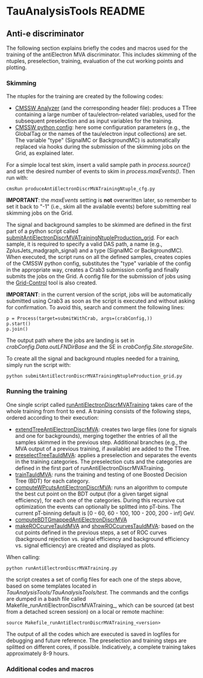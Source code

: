 # TauAnalysisTools README

## Anti-e discriminator
The following section explains briefly the codes and macros used for the training of the antiElectron MVA discriminator. This includes skimming of the ntuples, preselection, training, evaluation of the cut working points and plotting.

### Skimming
The ntuples for the training are created by the following codes:
- [CMSSW Analyzer](https://github.com/cms-tau-pog/TauAnalysisTools/blob/master/TauAnalysisTools/plugins/AntiElectronDiscrMVATrainingNtupleProducer.cc) (and the corresponding header file): produces a TTree containing a large number of tau/electron-related variables, used for the subsequent preselection and as input variables for the training.
- [CMSSW python config](https://github.com/cms-tau-pog/TauAnalysisTools/blob/master/TauAnalysisTools/test/produceAntiElectronDiscrMVATrainingNtuple_cfg.py): here some configuration parameters (e.g., the GlobalTag or the names of the tau/electron input collections) are set. The variable "type" (SignalMC or BackgroundMC) is automatically replaced via hooks during the submission of the skimming jobs on the Grid, as explained later.

For a simple local test skim, insert a valid sample path in *process.source()* and set the desired number of events to skim in *process.maxEvents()*. Then run with:

	cmsRun produceAntiElectronDiscrMVATrainingNtuple_cfg.py

**IMPORTANT**: the *maxEvents* setting is **not** overwritten later, so remember to set it back to "-1" (i.e., skim all the available events) before submitting real skimming jobs on the Grid.

The signal and background samples to be skimmed are defined in the first part of a python script called [submitAntiElectronDiscrMVATrainingNtupleProduction_grid](https://github.com/cms-tau-pog/TauAnalysisTools/blob/master/TauAnalysisTools/test/submitAntiElectronDiscrMVATrainingNtupleProduction_grid.py). For each sample, it is required to specify a valid DAS path, a name (e.g., ZplusJets_madgraph_signal) and a type (SignalMC or BackgroundMC).
When executed, the script runs on all the defined samples, creates copies of the CMSSW python config, substitutes the "type" variable of the config in the appropriate way, creates a Crab3 submission config and finally submits the jobs on the Grid.
A config file for the submission of jobs using the [Grid-Control](https://ekptrac.physik.uni-karlsruhe.de/trac/grid-control/) tool is also created.

**IMPORTANT**: in the current version of the script, jobs will be automatically submitted using Crab3 as soon as the script is executed and without asking for confirmation. To avoid this, search and comment the following lines:

	p = Process(target=submitWithCrab, args=(crabConfig,))
	p.start()
	p.join()

The output path where the jobs are landing is set in *crabConfig.Data.outLFNDirBase* and the SE in *crabConfig.Site.storageSite*.

To create all the signal and background ntuples needed for a training, simply run the script with:

	python submitAntiElectronDiscrMVATrainingNtupleProduction_grid.py

### Running the training
One single script called [runAntiElectronDiscrMVATraining](https://github.com/cms-tau-pog/TauAnalysisTools/blob/master/TauAnalysisTools/test/runAntiElectronDiscrMVATraining.py) takes care of the whole training from front to end. A training consists of the following steps, ordered according to their execution:
- [extendTreeAntiElectronDiscrMVA](https://github.com/cms-tau-pog/TauAnalysisTools/blob/master/TauAnalysisTools/bin/extendTreeAntiElectronDiscrMVA.cc): creates two large files (one for signals and one for backgrounds), merging together the entries of all the samples skimmed in the previous step. Additional branches (e.g., the MVA output of a previous training, if available) are added to the TTree.
- [preselectTreeTauIdMVA](https://github.com/cms-tau-pog/TauAnalysisTools/blob/master/TauAnalysisTools/bin/preselectTreeTauIdMVA.cc): applies a preselection and separates the events in the training categories. The preselection cuts and the categories are defined in the first part of runAntiElectronDiscrMVATraining.
- [trainTauIdMVA](https://github.com/cms-tau-pog/TauAnalysisTools/blob/master/TauAnalysisTools/bin/trainTauIdMVA.cc): runs the training and testing of one Boosted Decision Tree (BDT) for each category.
- [computeWPcutsAntiElectronDiscrMVA](https://github.com/cms-tau-pog/TauAnalysisTools/blob/master/TauAnalysisTools/bin/computeWPcutsAntiElectronDiscrMVA.cc): runs an algorithm to compute the best cut point on the BDT output (for a given target signal efficiency), for each one of the categories. During this recursive cut optimization the events can optionally be splitted into pT-bins. The current pT-binning default is [0 - 60, 60 - 100, 100 - 200, 200 - inf] GeV. 
- [computeBDTGmappedAntiElectronDiscrMVA](https://github.com/cms-tau-pog/TauAnalysisTools/blob/master/TauAnalysisTools/bin/computeBDTGmappedAntiElectronDiscrMVA.cc)
- [makeROCcurveTauIdMVA](https://github.com/cms-tau-pog/TauAnalysisTools/blob/master/TauAnalysisTools/bin/makeROCcurveTauIdMVA.cc) and [showROCcurvesTauIdMVA](https://github.com/cms-tau-pog/TauAnalysisTools/blob/master/TauAnalysisTools/bin/showROCcurvesTauIdMVA.cc): based on the cut points defined in the previous steps, a set of ROC curves (background rejection vs. signal efficiency and background efficiency vs. signal efficiency) are created and displayed as plots.

When calling:

	python runAntiElectronDiscrMVATraining.py

the script creates a set of config files for each one of the steps above, based on some templates located in *TauAnalysisTools/TauAnalysisTools/test*. The commands and the configs are dumped in a bash file called Makefile_runAntiElectronDiscrMVATraining_<version>, which can be sourced (at best from a detached screen session) on a local or remote machine:

	source Makefile_runAntiElectronDiscrMVATraining_<version>

The output of all the codes which are executed is saved in logfiles for debugging and future reference. The preselection and training steps are splitted on different cores, if possible. Indicatively, a complete training takes approximately 8-9 hours.

### Additional codes and macros
